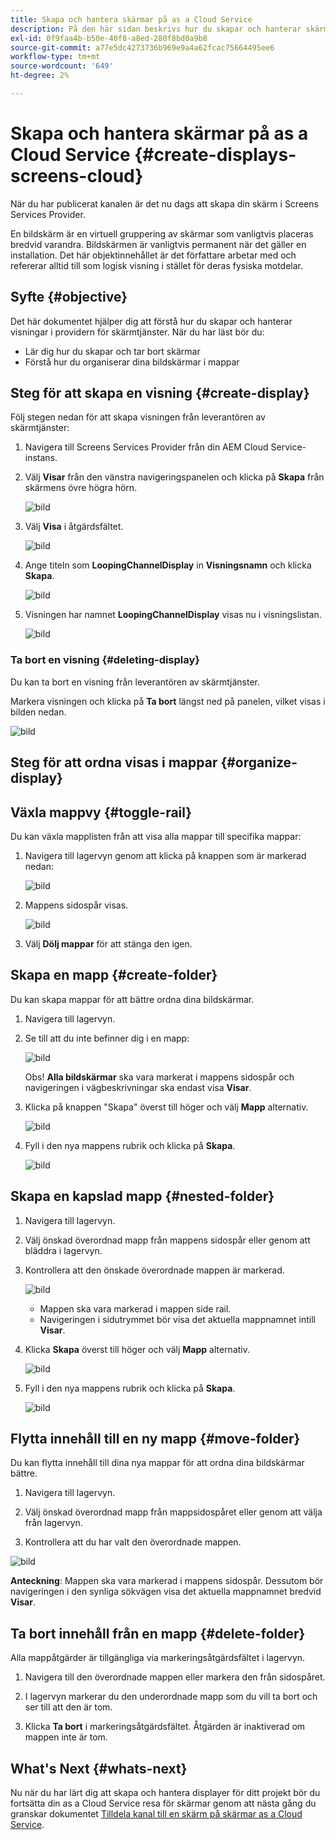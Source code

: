 ```yaml
---
title: Skapa och hantera skärmar på as a Cloud Service
description: På den här sidan beskrivs hur du skapar och hanterar skärmar på as a Cloud Service.
exl-id: 0f9faa4b-b50e-40f8-a8ed-280f8bd0a9b8
source-git-commit: a77e5dc4273736b969e9a4a62fcac75664495ee6
workflow-type: tm+mt
source-wordcount: '649'
ht-degree: 2%

---
```


# Skapa och hantera skärmar på as a Cloud Service {#create-displays-screens-cloud}

När du har publicerat kanalen är det nu dags att skapa din skärm i Screens Services Provider.

En bildskärm är en virtuell gruppering av skärmar som vanligtvis placeras bredvid varandra. Bildskärmen är vanligtvis permanent när det gäller en installation. Det här objektinnehållet är det författare arbetar med och refererar alltid till som logisk visning i stället för deras fysiska motdelar.

## Syfte {#objective}

Det här dokumentet hjälper dig att förstå hur du skapar och hanterar visningar i providern för skärmtjänster. När du har läst bör du:

* Lär dig hur du skapar och tar bort skärmar
* Förstå hur du organiserar dina bildskärmar i mappar

## Steg för att skapa en visning {#create-display}

Följ stegen nedan för att skapa visningen från leverantören av skärmtjänster:

1. Navigera till Screens Services Provider från din AEM Cloud Service-instans.
1. Välj **Visar** från den vänstra navigeringspanelen och klicka på **Skapa** från skärmens övre högra hörn.

   ![bild](/help/screens-cloud/assets/display/disp-1.png)

1. Välj **Visa** i åtgärdsfältet.

   ![bild](/help/screens-cloud/assets/display/disp-2.png)

1. Ange titeln som **LoopingChannelDisplay** in **Visningsnamn** och klicka **Skapa**.

   ![bild](/help/screens-cloud/assets/display/disp3.png)

1. Visningen har namnet **LoopingChannelDisplay** visas nu i visningslistan.

   ![bild](/help/screens-cloud/assets/display/disp-4.png)

### Ta bort en visning {#deleting-display}

Du kan ta bort en visning från leverantören av skärmtjänster.

Markera visningen och klicka på **Ta bort** längst ned på panelen, vilket visas i bilden nedan.

![bild](/help/screens-cloud/assets/display/disp-5.png)

## Steg för att ordna visas i mappar {#organize-display}

## Växla mappvy {#toggle-rail}

Du kan växla mapplisten från att visa alla mappar till specifika mappar:

1. Navigera till lagervyn genom att klicka på knappen som är markerad nedan:

   ![bild](/help/screens-cloud/assets/display/display-inventory.png)

1. Mappens sidospår visas.

   ![bild](/help/screens-cloud/assets/display/toggle-rail.png)

1. Välj **Dölj mappar** för att stänga den igen.

## Skapa en mapp {#create-folder}

Du kan skapa mappar för att bättre ordna dina bildskärmar.

1. Navigera till lagervyn.
1. Se till att du inte befinner dig i en mapp:

   ![bild](/help/screens-cloud/assets/display/verify-view.png)

   Obs! **Alla bildskärmar** ska vara markerat i mappens sidospår och navigeringen i vägbeskrivningar ska endast visa **Visar**.

1. Klicka på knappen &quot;Skapa&quot; överst till höger och välj **Mapp** alternativ.

   ![bild](/help/screens-cloud/assets/display/Createfolder.png)

1. Fyll i den nya mappens rubrik och klicka på **Skapa**.

   ![bild](/help/screens-cloud/assets/display/Createfolder2.png)

## Skapa en kapslad mapp {#nested-folder}

1. Navigera till lagervyn.

1. Välj önskad överordnad mapp från mappens sidospår eller genom att bläddra i lagervyn.
1. Kontrollera att den önskade överordnade mappen är markerad.

   ![bild](/help/screens-cloud/assets/display/Nestedview.png)

   * Mappen ska vara markerad i mappen side rail.
   * Navigeringen i sidutrymmet bör visa det aktuella mappnamnet intill **Visar**.

1. Klicka  **Skapa**  överst till höger och välj **Mapp** alternativ.

   ![bild](/help/screens-cloud/assets/display/Createfolder.png)

1. Fyll i den nya mappens rubrik och klicka på **Skapa**.

   ![bild](/help/screens-cloud/assets/display/Createfolder2.png)

## Flytta innehåll till en ny mapp {#move-folder}

Du kan flytta innehåll till dina nya mappar för att ordna dina bildskärmar bättre.

1. Navigera till lagervyn.

1. Välj önskad överordnad mapp från mappsidospåret eller genom att välja från lagervyn.

1. Kontrollera att du har valt den överordnade mappen.

![bild](/help/screens-cloud/assets/display/movetofolder.png)

**Anteckning**: Mappen ska vara markerad i mappens sidospår. Dessutom bör navigeringen i den synliga sökvägen visa det aktuella mappnamnet bredvid **Visar**.

## Ta bort innehåll från en mapp {#delete-folder}

Alla mappåtgärder är tillgängliga via markeringsåtgärdsfältet i lagervyn.

1. Navigera till den överordnade mappen eller markera den från sidospåret.

1. I lagervyn markerar du den underordnade mapp som du vill ta bort och ser till att den är tom.

1. Klicka **Ta bort** i markeringsåtgärdsfältet. Åtgärden är inaktiverad om mappen inte är tom.


## What&#39;s Next {#whats-next}

Nu när du har lärt dig att skapa och hantera displayer för ditt projekt bör du fortsätta din as a Cloud Service resa för skärmar genom att nästa gång du granskar dokumentet [Tilldela kanal till en skärm på skärmar as a Cloud Service](https://experienceleague.adobe.com/docs/experience-manager-cloud-service/screens-as-cloud-service/create-content/assigning-channels-to-display.html).

